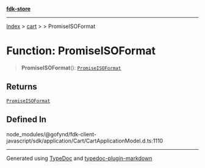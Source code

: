 [**fdk-store**](../../../README.md)
***

[Index](../../../API.md) > [cart](../../README.md) > [<internal>](../README.md) > PromiseISOFormat

# Function: PromiseISOFormat

> **PromiseISOFormat**(): [`PromiseISOFormat`](../type-aliases/type-alias.PromiseISOFormat.md)

## Returns

[`PromiseISOFormat`](../type-aliases/type-alias.PromiseISOFormat.md)

## Defined In

node\_modules/@gofynd/fdk-client-javascript/sdk/application/Cart/CartApplicationModel.d.ts:1110

***
Generated using [TypeDoc](https://typedoc.org/) and [typedoc-plugin-markdown](https://www.npmjs.com/package/typedoc-plugin-markdown)
